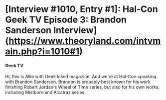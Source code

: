 # [Interview #1010, Entry #1]: Hal-Con Geek TV Episode 3: Brandon Sanderson Interview](https://www.theoryland.com/intvmain.php?i=1010#1)

#### Geek TV

Hi, this is Allie with Geek Inked magazine. And we're at Hal-Con speaking with Brandon Sanderson. Brandon is probably best known for his work finishing Robert Jordan's Wheel of Time series, but also for his own works, including Mistborn and Alcatraz series.

